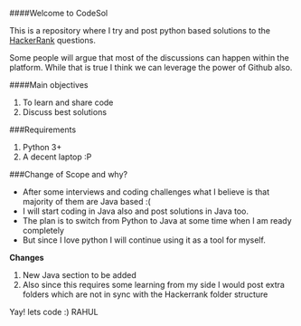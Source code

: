 ####Welcome to CodeSol

This is a repository where I try and post python based solutions to the [HackerRank](http://hackerrank.com) questions.

Some people will argue that most of the discussions can happen within the platform. While that is true I think we can leverage the power of Github also.

####Main objectives 
1. To learn and share code
2. Discuss best solutions


###Requirements

1. Python 3+
2. A decent laptop :P


###Change of Scope and why?

*  After some interviews and coding challenges what I believe is that majority of them are Java based :(
*  I will start coding in Java also and post solutions in Java too.
*  The plan is to switch from Python to Java at some time when I am ready completely
*  But since I love python I will continue using it as a tool for myself.


**Changes** 

1. New Java section to be added
2. Also since this requires some learning from my side I would post extra folders which are not in sync with the Hackerrank folder structure




Yay! lets code :)
RAHUL
